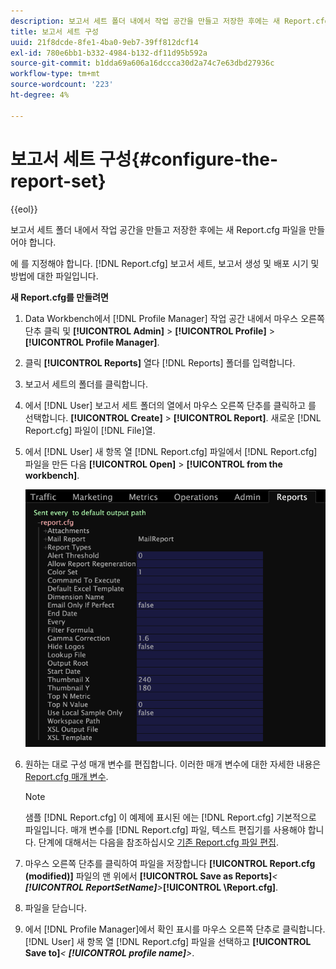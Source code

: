 ```yaml
---
description: 보고서 세트 폴더 내에서 작업 공간을 만들고 저장한 후에는 새 Report.cfg 파일을 만들어야 합니다.
title: 보고서 세트 구성
uuid: 21f8dcde-8fe1-4ba0-9eb7-39ff812dcf14
exl-id: 780e6bb1-b332-4984-b132-df11d95b592a
source-git-commit: b1dda69a606a16dccca30d2a74c7e63dbd27936c
workflow-type: tm+mt
source-wordcount: '223'
ht-degree: 4%

---
```


# 보고서 세트 구성{#configure-the-report-set}

{{eol}}

보고서 세트 폴더 내에서 작업 공간을 만들고 저장한 후에는 새 Report.cfg 파일을 만들어야 합니다.

에 를 지정해야 합니다. [!DNL Report.cfg] 보고서 세트, 보고서 생성 및 배포 시기 및 방법에 대한 파일입니다.

**새 Report.cfg를 만들려면**

1. Data Workbench에서 [!DNL Profile Manager] 작업 공간 내에서 마우스 오른쪽 단추 클릭 및 **[!UICONTROL Admin]** > **[!UICONTROL Profile]** > **[!UICONTROL Profile Manager]**.
1. 클릭 **[!UICONTROL Reports]** 열다 [!DNL Reports] 폴더를 입력합니다.
1. 보고서 세트의 폴더를 클릭합니다.
1. 에서 [!DNL User] 보고서 세트 폴더의 열에서 마우스 오른쪽 단추를 클릭하고 를 선택합니다. **[!UICONTROL Create]** > **[!UICONTROL Report]**. 새로운 [!DNL Report.cfg] 파일이 [!DNL File]열.
1. 에서 [!DNL User] 새 항목 열 [!DNL Report.cfg] 파일에서 [!DNL Report.cfg] 파일을 만든 다음 **[!UICONTROL Open]** > **[!UICONTROL from the workbench]**.

   ![단계 정보](assets/cfg_reportcfg.png)

1. 원하는 대로 구성 매개 변수를 편집합니다. 이러한 매개 변수에 대한 자세한 내용은 [Report.cfg 매개 변수](../../../../../home/c-rpt-oview/c-rpt-param-ref/c-rpt-param.md#concept-838e59d72d3f4cb29ee15f5c7eb0ceff).

   >[!NOTE]
   >
   >샘플 [!DNL Report.cfg] 이 예제에 표시된 에는 [!DNL Report.cfg] 기본적으로 파일입니다. 매개 변수를 [!DNL Report.cfg] 파일, 텍스트 편집기를 사용해야 합니다. 단계에 대해서는 다음을 참조하십시오 [기존 Report.cfg 파일 편집](../../../../../home/c-rpt-oview/c-work-rpt-sets/c-edit-ex-rpt-files/c-edit-ex-rpt-files.md#concept-96fd57159f454defa09bd18655a12887).

1. 마우스 오른쪽 단추를 클릭하여 파일을 저장합니다 **[!UICONTROL Report.cfg (modified)]** 파일의 맨 위에서 **[!UICONTROL Save as Reports\]***&lt; **[!UICONTROL ReportSetName]**>***[!UICONTROL \Report.cfg]**.
1. 파일을 닫습니다.
1. 에서 [!DNL Profile Manager]에서 확인 표시를 마우스 오른쪽 단추로 클릭합니다. [!DNL User] 새 항목 열 [!DNL Report.cfg] 파일을 선택하고 **[!UICONTROL Save to]***&lt; **[!UICONTROL profile name]**>*.
